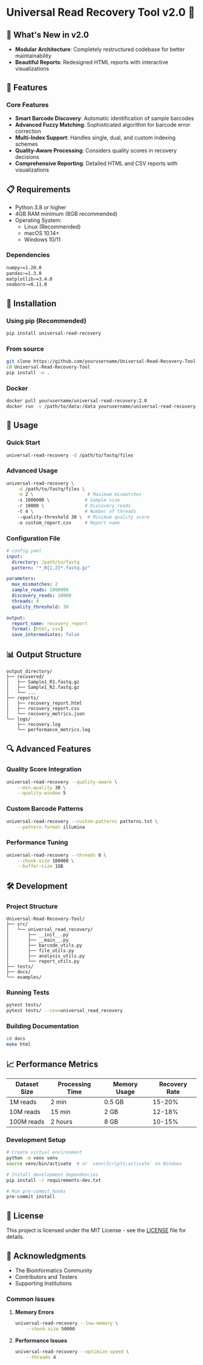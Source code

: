 # Universal Read Recovery Tool v2.0 🧬

## 🎯 What's New in v2.0

- **Modular Architecture**: Completely restructured codebase for better maintainability
- **Beautiful Reports**: Redesigned HTML reports with interactive visualizations

## 🚀 Features

### Core Features

- **Smart Barcode Discovery**: Automatic identification of sample barcodes
- **Advanced Fuzzy Matching**: Sophisticated algorithm for barcode error correction
- **Multi-Index Support**: Handles single, dual, and custom indexing schemes
- **Quality-Aware Processing**: Considers quality scores in recovery decisions
- **Comprehensive Reporting**: Detailed HTML and CSV reports with visualizations


## 📋 Requirements

- Python 3.8 or higher
- 4GB RAM minimum (8GB recommended)
- Operating System:
  - Linux (Recommended)
  - macOS 10.14+
  - Windows 10/11

### Dependencies

```bash
numpy>=1.20.0
pandas>=1.3.0
matplotlib>=3.4.0
seaborn>=0.11.0
```

## 🔧 Installation

### Using pip (Recommended)

```bash
pip install universal-read-recovery
```

### From source

```bash
git clone https://github.com/yourusername/Universal-Read-Recovery-Tool.git
cd Universal-Read-Recovery-Tool
pip install -e .
```

### Docker

```bash
docker pull yourusername/universal-read-recovery:2.0
docker run -v /path/to/data:/data yourusername/universal-read-recovery:2.0
```

## 📖 Usage

### Quick Start

```bash
universal-read-recovery -d /path/to/fastq/files
```

### Advanced Usage

```bash
universal-read-recovery \
    -d /path/to/fastq/files \
    -m 2 \                    # Maximum mismatches
    -s 1000000 \             # Sample size
    -r 10000 \               # Discovery reads
    -t 4 \                   # Number of threads
    --quality-threshold 30 \  # Minimum quality score
    -o custom_report.csv     # Report name
```

### Configuration File

```yaml
# config.yaml
input:
  directory: /path/to/fastq
  pattern: "*_R{1,2}*.fastq.gz"

parameters:
  max_mismatches: 2
  sample_reads: 1000000
  discovery_reads: 10000
  threads: 4
  quality_threshold: 30

output:
  report_name: recovery_report
  format: [html, csv]
  save_intermediates: false
```

## 📊 Output Structure

```
output_directory/
├── recovered/
│   ├── Sample1_R1.fastq.gz
│   ├── Sample1_R2.fastq.gz
│   └── ...
├── reports/
│   ├── recovery_report.html
│   ├── recovery_report.csv
│   └── recovery_metrics.json
└── logs/
    ├── recovery.log
    └── performance_metrics.log
```

## 🔍 Advanced Features

### Quality Score Integration

```bash
universal-read-recovery --quality-aware \
    --min-quality 30 \
    --quality-window 5
```

### Custom Barcode Patterns

```bash
universal-read-recovery --custom-patterns patterns.txt \
    --pattern-format illumina
```

### Performance Tuning

```bash
universal-read-recovery --threads 8 \
    --chunk-size 100000 \
    --buffer-size 1GB
```

## 🛠 Development

### Project Structure

```
Universal-Read-Recovery-Tool/
├── src/
│   └── universal_read_recovery/
│       ├── __init__.py
│       ├── __main__.py
│       ├── barcode_utils.py
│       ├── file_utils.py
│       ├── analysis_utils.py
│       └── report_utils.py
├── tests/
├── docs/
└── examples/
```

### Running Tests

```bash
pytest tests/
pytest tests/ --cov=universal_read_recovery
```

### Building Documentation

```bash
cd docs
make html
```

## 📈 Performance Metrics

| Dataset Size | Processing Time | Memory Usage | Recovery Rate |
| ------------ | --------------- | ------------ | ------------- |
| 1M reads     | 2 min           | 0.5 GB       | 15-20%        |
| 10M reads    | 15 min          | 2 GB         | 12-18%        |
| 100M reads   | 2 hours         | 8 GB         | 10-15%        |


### Development Setup

```bash
# Create virtual environment
python -m venv venv
source venv/bin/activate  # or `venv\Scripts\activate` on Windows

# Install development dependencies
pip install -r requirements-dev.txt

# Run pre-commit hooks
pre-commit install
```

## 📝 License

This project is licensed under the MIT License - see the [LICENSE](LICENSE) file for details.

## 🙏 Acknowledgments

- The Bioinformatics Community
- Contributors and Testers
- Supporting Institutions

### Common Issues

1. **Memory Errors**

   ```bash
   universal-read-recovery --low-memory \
       --chunk-size 50000
   ```

2. **Performance Issues**
   ```bash
   universal-read-recovery --optimize-speed \
       --threads 4
   ```


